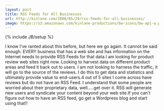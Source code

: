```yaml
---
layout: post
title: RSS Feeds for All Businesses
url: http://kinlane.com/2008/05/29/rss-feeds-for-all-businesses/
image: https://s3.amazonaws.com/kinlane-productions/bw-icons/bw-api-a.png
---
```

{% include JB/setup %}
I know I've ranted about this before, but here we go again.  It cannot be said enough.   EVERY business that has a web site and has information on the Internet needs to provide RSS Feeds for that data.I am looking for product review web sites right now.  Looking to harvest data on different product areas and feed it back out to users.  I am not looking to harness the traffic, it will go to the source of the reviews.  I do this to get data and statistics and ultimately provide value to end-users.4 out of 5 sites I come across have reviews but do not have an RSS Feed.  I understand that some people are worried about their proprietary data, well.....get over it.  RSS will generate new users and syndicate your content beyond your web site.If you can't figure out how to have an RSS feed, go get a Wordpress blog and start using that!!